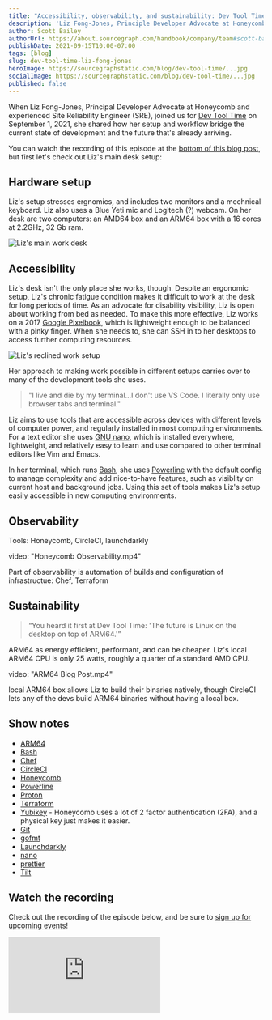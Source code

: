 ```yaml
---
title: "Accessibility, observability, and sustainability: Dev Tool Time with Liz Fong-Jones"
description: 'Liz Fong-Jones, Principle Developer Advocate at Honeycomb and long-time Site Reliability Engineer (SRE), shares how nano, Honeycomb, and ARM processors fit together into a moveable, minimal workflow for development.'
author: Scott Bailey
authorUrl: https://about.sourcegraph.com/handbook/company/team#scott-bailey-he-him
publishDate: 2021-09-15T10:00-07:00
tags: [blog]
slug: dev-tool-time-liz-fong-jones
heroImage: https://sourcegraphstatic.com/blog/dev-tool-time/...jpg
socialImage: https://sourcegraphstatic.com/blog/dev-tool-time/...jpg
published: false
---
```


When Liz Fong-Jones, Principal Developer Advocate at Honeycomb and experienced Site Reliability Engineer (SRE), joined us for [Dev Tool Time](https://info.sourcegraph.com/dev-tool-time) on September 1, 2021, she shared how her setup and workflow bridge the current state of development and the future that's already arriving. 

You can watch the recording of this episode at the [bottom of this blog post](#Watch-the-recording), but first let's check out Liz's main desk setup:

## Hardware setup

Liz's setup stresses ergnomics, and includes two monitors and a mechnical keyboard. Liz also uses a Blue Yeti mic and Logitech (?) webcam. On her desk are two computers: an AMD64 box and an ARM64 box with a 16 cores at 2.2GHz, 32 Gb ram. 

![Liz's main work desk]()

## Accessibility

Liz's desk isn't the only place she works, though. Despite an ergonomic setup, Liz's chronic fatigue condition makes it difficult to work at the desk for long periods of time. As an advocate for disability visibility, Liz is open about working from bed as needed. To make this more effective, Liz works on a 2017 [Google Pixelbook](https://support.google.com/pixelbook/answer/7503982?hl=en), which is lightweight enough to be balanced with a pinky finger. When she needs to, she can SSH in to her desktops to access further computing resources. 

![Liz's reclined work setup]()

Her approach to making work possible in different setups carries over to many of the development tools she uses.

> "I live and die by my terminal...I don't use VS Code. I literally only use browser tabs and terminal."

Liz aims to use tools that are accessible across devices with different levels of computer power, and regularly installed in most computing environments. For a text editor she uses [GNU nano](https://www.nano-editor.org/), which is installed everywhere, lightweight, and relatively easy to learn and use compared to other terminal editors like Vim and Emacs. 

In her terminal, which runs [Bash](https://www.gnu.org/software/bash/), she uses [Powerline](https://powerline.readthedocs.io/en/latest/index.html) with the default config to manage complexity and add nice-to-have features, such as visiblity on current host and background jobs. Using this set of tools makes Liz's setup easily accessible in new computing environments.

## Observability

Tools: Honeycomb, CircleCI, launchdarkly

video: "Honeycomb Observability.mp4"

Part of observability is automation of builds and configuration of infrastructue: Chef, Terraform

## Sustainability

> “You heard it first at Dev Tool Time: 'The future is Linux on the desktop on top of ARM64.'”

ARM64 as energy efficient, performant, and can be cheaper. Liz's local ARM64 CPU is only 25 watts, roughly a quarter of a standard AMD CPU.

video: "ARM64 Blog Post.mp4"

local ARM64 box allows Liz to build their binaries natively, though CircleCI lets any of the devs build ARM64 binaries without having a local box. 

## Show notes

- [ARM64](https://en.wikipedia.org/wiki/AArch64)
- [Bash](https://www.gnu.org/software/bash/)
- [Chef](https://www.chef.io/)
- [CircleCI](https://circleci.com/)
- [Honeycomb](https://www.honeycomb.io/)
- [Powerline](https://powerline.readthedocs.io/en/latest/index.html)
- [Proton]()
- [Terraform](https://www.terraform.io/)
- [Yubikey](https://www.yubico.com/) - Honeycomb uses a lot of 2 factor authentication (2FA), and a physical key just makes it easier.
- [Git](https://git-scm.com/)
- [gofmt](https://pkg.go.dev/cmd/gofmt)
- [Launchdarkly](https://launchdarkly.com/)
- [nano](https://www.nano-editor.org/)
- [prettier](https://prettier.io/)
- [Tilt](https://tilt.dev/)


<!-- TODO: switch to correct youtube embed when ready -->
## Watch the recording

Check out the recording of the episode below, and be sure to [sign up for upcoming events](https://info.sourcegraph.com/dev-tool-time)!

<div class="container my-4 video-embed embed-responsive embed-responsive-16by9">
    <iframe class="embed-responsive-item" src="https://www.youtube-nocookie.com/embed/LA8KF9Fs2sk?autoplay=0&amp;cc_load_policy=0&amp;start=93&amp;end=0&amp;loop=0&amp;controls=1&amp;modestbranding=0&amp;rel=0" allowfullscreen="" allow="accelerometer; autoplay; encrypted-media; gyroscope; picture-in-picture" frameborder="0"></iframe>
</div>
